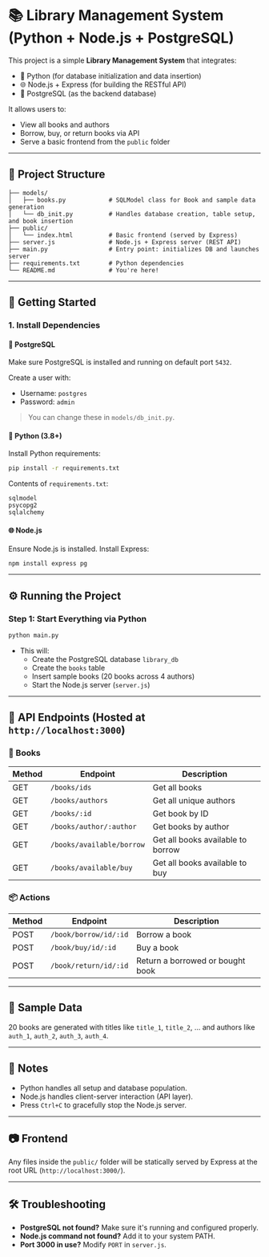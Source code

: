 # 📚 Library Management System (Python + Node.js + PostgreSQL)

This project is a simple **Library Management System** that integrates:

- 🐍 Python (for database initialization and data insertion)
- 🌐 Node.js + Express (for building the RESTful API)
- 🐘 PostgreSQL (as the backend database)

It allows users to:
- View all books and authors
- Borrow, buy, or return books via API
- Serve a basic frontend from the `public` folder

---

## 📁 Project Structure

```
├── models/
│   ├── books.py            # SQLModel class for Book and sample data generation
│   └── db_init.py          # Handles database creation, table setup, and book insertion
├── public/
│   └── index.html          # Basic frontend (served by Express)
├── server.js               # Node.js + Express server (REST API)
├── main.py                 # Entry point: initializes DB and launches server
├── requirements.txt        # Python dependencies
└── README.md               # You're here!
```

---

## 🚀 Getting Started

### 1. Install Dependencies

#### 🐘 PostgreSQL
Make sure PostgreSQL is installed and running on default port `5432`.

Create a user with:
- Username: `postgres`
- Password: `admin`

> You can change these in `models/db_init.py`.

#### 🐍 Python (3.8+)
Install Python requirements:

```bash
pip install -r requirements.txt
```

Contents of `requirements.txt`:

```
sqlmodel
psycopg2
sqlalchemy
```

#### 🌐 Node.js

Ensure Node.js is installed. Install Express:

```bash
npm install express pg
```

---

## ⚙️ Running the Project

### Step 1: Start Everything via Python

```bash
python main.py
```

- This will:
  - Create the PostgreSQL database `library_db`
  - Create the `books` table
  - Insert sample books (20 books across 4 authors)
  - Start the Node.js server (`server.js`)

---

## 📡 API Endpoints (Hosted at `http://localhost:3000`)

### 🧾 Books

| Method | Endpoint                      | Description                              |
|--------|-------------------------------|------------------------------------------|
| GET    | `/books/ids`                  | Get all books                            |
| GET    | `/books/authors`              | Get all unique authors                   |
| GET    | `/books/:id`                  | Get book by ID                           |
| GET    | `/books/author/:author`       | Get books by author                      |
| GET    | `/books/available/borrow`     | Get all books available to borrow        |
| GET    | `/books/available/buy`        | Get all books available to buy           |

### 📦 Actions

| Method | Endpoint                    | Description                      |
|--------|-----------------------------|----------------------------------|
| POST   | `/book/borrow/id/:id`       | Borrow a book                    |
| POST   | `/book/buy/id/:id`          | Buy a book                       |
| POST   | `/book/return/id/:id`       | Return a borrowed or bought book|

---

## 🧪 Sample Data

20 books are generated with titles like `title_1`, `title_2`, ... and authors like `auth_1`, `auth_2`, `auth_3`, `auth_4`.

---

## 📌 Notes

- Python handles all setup and database population.
- Node.js handles client-server interaction (API layer).
- Press `Ctrl+C` to gracefully stop the Node.js server.

---

## 📷 Frontend

Any files inside the `public/` folder will be statically served by Express at the root URL (`http://localhost:3000/`).

---

## 🛠️ Troubleshooting

- **PostgreSQL not found?** Make sure it's running and configured properly.
- **Node.js command not found?** Add it to your system PATH.
- **Port 3000 in use?** Modify `PORT` in `server.js`.


